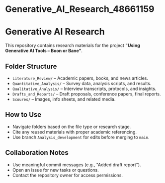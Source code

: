 # Generative_AI_Research_48661159
 # Generative AI Research

This repository contains research materials for the project **"Using Generative AI Tools – Boon or Bane"**.

##  Folder Structure
- `Literature_Review/` – Academic papers, books, and news articles.
- `Quantitative_Analysis/` – Survey data, analysis scripts, and results.
- `Qualitative_Analysis/` – Interview transcripts, protocols, and insights.
- `Drafts_and_Reports/` – Draft proposals, conference papers, final reports.
- `Scoures/` – Images, info sheets, and related media.

##  How to Use
- Navigate folders based on the file type or research stage.
- Cite any reused materials with proper academic referencing.
- Use branch `Analysis_development` for edits before merging to `main`.

##  Collaboration Notes
- Use meaningful commit messages (e.g., "Added draft report").
- Open an issue for new tasks or questions.
- Contact the repository owner for access permissions.


